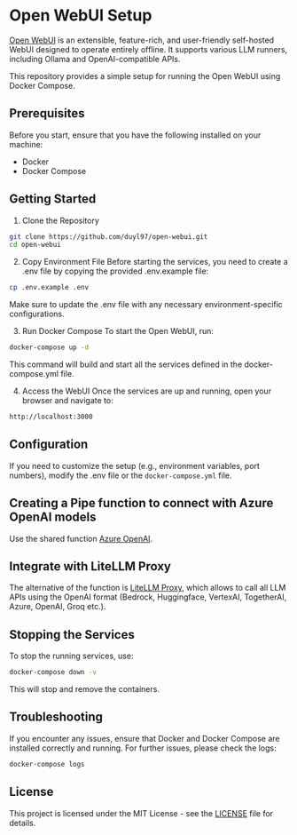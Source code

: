 # Open WebUI Setup
[Open WebUI](https://docs.openwebui.com/) is an extensible, feature-rich, and user-friendly self-hosted WebUI designed to operate entirely offline. It supports various LLM runners, including Ollama and OpenAI-compatible APIs.

This repository provides a simple setup for running the Open WebUI using Docker Compose.

## Prerequisites

Before you start, ensure that you have the following installed on your machine:

- Docker
- Docker Compose

## Getting Started

1. Clone the Repository
```bash
git clone https://github.com/duyl97/open-webui.git
cd open-webui
```

2. Copy Environment File
Before starting the services, you need to create a .env file by copying the provided .env.example file:

```bash
cp .env.example .env
```

Make sure to update the .env file with any necessary environment-specific configurations.

3. Run Docker Compose
To start the Open WebUI, run:

```bash
docker-compose up -d
```

This command will build and start all the services defined in the docker-compose.yml file.

4. Access the WebUI
Once the services are up and running, open your browser and navigate to:

```bash
http://localhost:3000
```

## Configuration

If you need to customize the setup (e.g., environment variables, port numbers), modify the .env file or the `docker-compose.yml` file.

## Creating a Pipe function to connect with Azure OpenAI models

Use the shared function [Azure OpenAI](https://openwebui.com/f/nomppy/azure).

## Integrate with LiteLLM Proxy

The alternative of the function is [LiteLLM Proxy](https://github.com/BerriAI/litellm), which allows to call all LLM APIs using the OpenAI format (Bedrock, Huggingface, VertexAI, TogetherAI, Azure, OpenAI, Groq etc.).

## Stopping the Services

To stop the running services, use:

```bash
docker-compose down -v
```

This will stop and remove the containers.

## Troubleshooting

If you encounter any issues, ensure that Docker and Docker Compose are installed correctly and running. For further issues, please check the logs:

```bash
docker-compose logs
```

## License

This project is licensed under the MIT License - see the [LICENSE](LICENSE) file for details.
